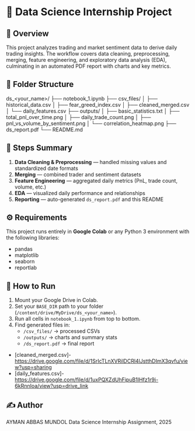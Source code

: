 
# 🧠 Data Science Internship Project

## 📄 Overview
This project analyzes trading and market sentiment data to derive daily trading insights.
The workflow covers data cleaning, preprocessing, merging, feature engineering, and exploratory data analysis (EDA),
culminating in an automated PDF report with charts and key metrics.

## 🧱 Folder Structure

ds_<your_name>/
├── notebook_1.ipynb
├── csv_files/
│ ├── historical_data.csv
│ ├── fear_greed_index.csv
│ ├── cleaned_merged.csv
│ └── daily_features.csv
├── outputs/
│ ├── basic_statistics.txt
│ ├── total_pnl_over_time.png
│ ├── daily_trade_count.png
│ ├── pnl_vs_volume_by_sentiment.png
│ └── correlation_heatmap.png
├── ds_report.pdf
└── README.md


## 🚀 Steps Summary
1. **Data Cleaning & Preprocessing** — handled missing values and standardized date formats
2. **Merging** — combined trader and sentiment datasets
3. **Feature Engineering** — aggregated daily metrics (PnL, trade count, volume, etc.)
4. **EDA** — visualized daily performance and relationships
5. **Reporting** — auto-generated `ds_report.pdf` and this README

## ⚙️ Requirements
This project runs entirely in **Google Colab** or any Python 3 environment with the following libraries:
- pandas
- matplotlib
- seaborn
- reportlab

## 🏁 How to Run
1. Mount your Google Drive in Colab.
2. Set your `BASE_DIR` path to your folder (`/content/drive/MyDrive/ds_<your_name>`).
3. Run all cells in `notebook_1.ipynb` from top to bottom.
4. Find generated files in:
   - `/csv_files/` → processed CSVs
   - `/outputs/` → charts and summary stats
   - `/ds_report.pdf` → final report

- [cleaned_merged.csv]-https://drive.google.com/file/d/1SrIcTLnXVRilDCRl4lJstthDImX3qvfu/view?usp=sharing
- [daily_features.csv]-https://drive.google.com/file/d/1uxPQXZdUhFipuB1IHfz1r9i-6kRnnIoa/view?usp=drive_link
## ✍️ Author
AYMAN ABBAS MUNDOL
Data Science Internship Assignment, 2025
